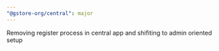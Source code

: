 ```yaml
---
"@gstore-org/central": major
---
```


Removing register process in central app and shifiting to admin oriented setup
